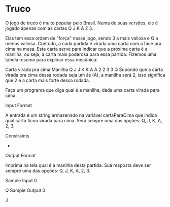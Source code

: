 # Truco
O jogo de truco é muito popular pelo Brasil. Numa de suas versões, ele é jogado apenas com as cartas Q J K A 2 3.


Elas tem essa ordem de "força" nesse jogo, sendo 3 a mais valiosa e Q a menos valiosa. Contudo, a cada partida é virada uma carta com a face pra cima na mesa. Esta carta serve para indicar que a próxima carta é a manilha, ou seja, a carta mais poderosa para essa partida. Fizemos uma tabela resumo para explicar essa mecânica:

Carta virada pra cima	Manilha
Q	J
J	K
K	A
A	2
2	3
3	Q
Supondo que a carta virada pra cima dessa rodada seja um ás (A), a manilha será 2, isso significa que 2 é a carta mais forte dessa rodada.

Faça um programa que diga qual é a manilha, dada uma carta virada para cima.

Input Format

A entrada é um string armazenado na variável cartaParaCima que indica qual carta ficou virada para cima. Será sempre uma das opções: Q, J, K, A, 2, 3.

Constraints

-

Output Format

Imprima na tela qual é a manilha desta partida. Sua resposta deve ser sempre uma das opções: Q, J, K, A, 2, 3.

Sample Input 0

Q
Sample Output 0

J
